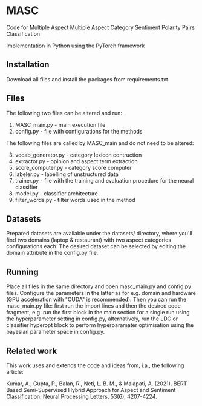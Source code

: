 # MASC

Code for Multiple Aspect  Multiple Aspect Category Sentiment Polarity Pairs Classification

Implementation in Python using the PyTorch framework

## Installation

Download all files and install the packages from requirements.txt

## Files 

The following two files can be altered and run:

1. MASC_main.py       - main execution file
2. config.py          - file with configurations for the methods

The following files are called by MASC_main and do not need to be altered:

3. vocab_generator.py - category lexicon contruction
4. extractor.py       - opinion and aspect term extraction
5. score_computer.py  - category score computer
6. labeler.py         - labelling of unstructured data
7. trainer.py         - file with the training and evaluation procedure for the neural classifier
8. model.py           - classifier architecture 
9. filter_words.py    - filter words used in the method

## Datasets

Prepared datasets are available under the datasets/ directory, where you'll find two domains (laptop & restaurant) with two aspect categories configurations each. The desired dataset can be selected by editing the domain attribute in the config.py file.

## Running

Place all files in the same directory and open masc_main.py and config.py files. Configure the parameters in the latter as for e.g. domain and hardware (GPU acceleration with "CUDA" is recommended). Then you can run the masc_main.py file: first run the import lines and then the desired code fragment, e.g. run the first block in the main section for a single run using the hyperparameter setting in config.py, alternatively, run the LDC or classifier hyperopt block to perform hyperparamater optimisation using the bayesian parameter space in config.py.

## Related work

This work uses and extends the code and ideas from, i.a., the following article:

Kumar, A., Gupta, P., Balan, R., Neti, L. B. M., & Malapati, A. (2021). BERT Based Semi-Supervised Hybrid Approach for Aspect and Sentiment Classification. Neural Processing Letters, 53(6), 4207-4224.
